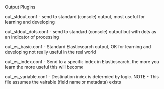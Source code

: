 Output Plugins  

out_stdout.conf - send to standard (console) output, most useful for learning and developing  

out_stdout_dots.conf - send to standard (console) output but with dots as an indicator of processing

out_es_basic.conf - Standard Elasticsearch output, OK for learning and developing not really useful in the real world  

out_es_index.conf - Send to a specific index in Elasticsearch, the more you learn the more useful this will become  

out_es_variable.conf - Destination index is determied by logic. 
NOTE - This file assumes the vairable (field name or metadata) exists
